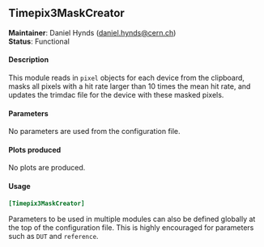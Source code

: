 ## Timepix3MaskCreator
**Maintainer**: Daniel Hynds (<daniel.hynds@cern.ch>)  
**Status**: Functional

#### Description
This module reads in `pixel` objects for each device from the clipboard, masks all pixels with a hit rate larger than 10 times the mean hit rate, and updates the trimdac file for the device with these masked pixels.

#### Parameters
No parameters are used from the configuration file.

#### Plots produced
No plots are produced.

#### Usage
```toml
[Timepix3MaskCreator]
```
Parameters to be used in multiple modules can also be defined globally at the top of the configuration file. This is highly encouraged for parameters such as `DUT` and `reference`.
